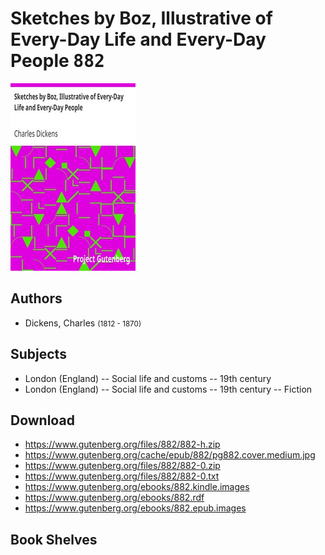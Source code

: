# Sketches by Boz, Illustrative of Every-Day Life and Every-Day People <kbd>882</kbd>

![](./cover.medium.jpg "")

## Authors


 - Dickens, Charles <small>(1812 - 1870)</small>

## Subjects


 - London (England) -- Social life and customs -- 19th century
 - London (England) -- Social life and customs -- 19th century -- Fiction

## Download


 - https://www.gutenberg.org/files/882/882-h.zip
 - https://www.gutenberg.org/cache/epub/882/pg882.cover.medium.jpg
 - https://www.gutenberg.org/files/882/882-0.zip
 - https://www.gutenberg.org/files/882/882-0.txt
 - https://www.gutenberg.org/ebooks/882.kindle.images
 - https://www.gutenberg.org/ebooks/882.rdf
 - https://www.gutenberg.org/ebooks/882.epub.images

## Book Shelves


